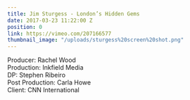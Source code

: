 ```yaml
---
title: Jim Sturgess - London’s Hidden Gems
date: 2017-03-23 11:22:00 Z
position: 0
link: https://vimeo.com/207166577
thumbnail_image: "/uploads/sturgess%20screen%20shot.png"
---
```


Producer: Rachel Wood<br>
Production: Inkfield Media<br>
DP: Stephen Ribeiro<br>
Post Production: Carla Howe<br>
Client: CNN International<br>